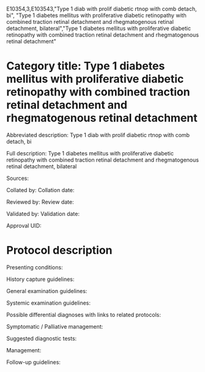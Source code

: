 E10354,3,E103543,"Type 1 diab with prolif diabetic rtnop with comb detach, bi", "Type 1 diabetes mellitus with proliferative diabetic retinopathy with combined traction retinal detachment and rhegmatogenous retinal detachment, bilateral","Type 1 diabetes mellitus with proliferative diabetic retinopathy with combined traction retinal detachment and rhegmatogenous retinal detachment"
# Category title: Type 1 diabetes mellitus with proliferative diabetic retinopathy with combined traction retinal detachment and rhegmatogenous retinal detachment

Abbreviated description: Type 1 diab with prolif diabetic rtnop with comb detach, bi

Full description: Type 1 diabetes mellitus with proliferative diabetic retinopathy with combined traction retinal detachment and rhegmatogenous retinal detachment, bilateral

Sources:

Collated by:
Collation date:

Reviewed by:
Review date:

Validated by:
Validation date:

Approval UID:

# Protocol description

Presenting conditions:

History capture guidelines:

General examination guidelines:

Systemic examination guidelines:

Possible differential diagnoses with links to related protocols:

Symptomatic / Palliative management:

Suggested diagnostic tests:

Management:

Follow-up guidelines:
